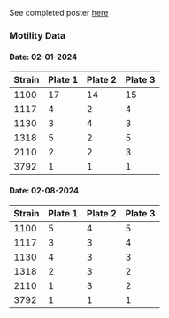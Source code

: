 See completed poster [here]()

### Motility Data
#### Date: 02-01-2024
Strain |Plate 1 | Plate 2  | Plate 3 
--|--|--|-- 
1100|17  | 14  |  15 
1117| 4|  2 | 4  
1130|3  | 4  | 3  
1318| 5  |  2 | 5  
2110| 2  | 2  | 3  
3792| 1  | 1  | 1 

#### Date: 02-08-2024
Strain |Plate 1 | Plate 2  | Plate 3 
--|--|--|-- 
1100|5  | 4  |  5 
1117| 3 |  3 | 4  
1130|4  | 3  | 3  
1318| 2  |  3 | 2  
2110| 1  | 3  | 2  
3792| 1  | 1  | 1  
